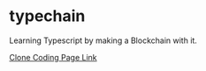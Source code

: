 # typechain

Learning Typescript by making a Blockchain with it.

[Clone Coding Page Link](https://nomadcoders.co/typescript-for-beginners)